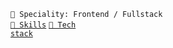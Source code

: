 <code>👷 Speciality: Frontend / Fullstack</code><br>
<code>[🧮 Skills](SKILLS.md)</code> <code>[🔧 Tech stack](STACK.md)</code>


